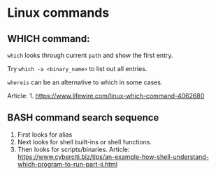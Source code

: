 # Linux commands 

## WHICH command:
  `which` looks through current `path` and show the first entry.

  Try `which -a <binary_name>` to list out all entries.

  `whereis` can be an alternative to which in some cases.

  Article:
    1. https://www.lifewire.com/linux-which-command-4062680

## BASH command search sequence
  1. First looks for alias
  2. Next looks for shell built-ins or shell functions.
  3. Then looks for scripts/binaries.
  Article:
    https://www.cyberciti.biz/tips/an-example-how-shell-understand-which-program-to-run-part-ii.html
